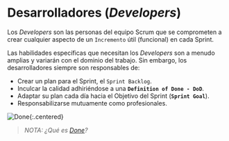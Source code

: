 # Desarrolladores (_Developers_)

Los _Developers_ son las personas del equipo Scrum que <span class="highlight">se comprometen a crear cualquier aspecto de un `Incremento`</span> útil (funcional) en cada <span class="evento">Sprint</span>.

Las habilidades específicas que necesitan los _Developers_ son a menudo amplias y variarán con el dominio del trabajo. Sin embargo, los desarrolladores <span class="highlight">siempre son responsables de</span>:

* Crear un plan para el <span class="evento">Sprint</span>, el `Sprint Backlog`.
* Inculcar la calidad adhiriéndose a una **`Definition of Done - DoD`**.
* Adaptar su plan cada día hacia el Objetivo del <span class="evento">Sprint</span> (**`Sprint Goal`**).
* Responsabilizarse mutuamente como profesionales.

![Done](https://external-content.duckduckgo.com/iu/?u=https%3A%2F%2Ftse1.mm.bing.net%2Fth%3Fid%3DOIP.GdDGujKG4vxZVcblQ1uHpAHaEP%26pid%3DApi&f=1){:.centered}

> _NOTA: ¿Qué es [Done](/dgp/scrum/artefactos/dod)?_